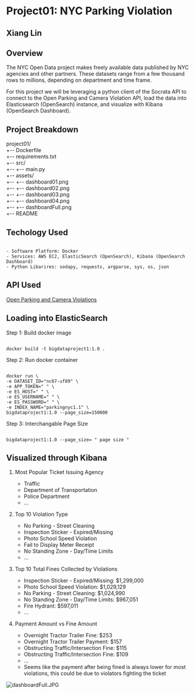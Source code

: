 # Project01: NYC Parking Violation 
## Xiang Lin

## Overview

The NYC Open Data project makes freely available data published by NYC agencies and other partners. These datasets range from a few thousand rows to millions, depending on department and time frame.

For this project we will be leveraging a python client of the Socrata API to connect to the Open Parking and Camera Violation API, load the data into Elasticsearch (OpenSearch) instance, and visualize with Kibana (OpenSearch Dashboard).

## Project Breakdown

project01/ \
+-- Dockerfile \
+-- requirements.txt \
+-- src/ \
+-- +-- main.py \
+-- assets/ \
+-- +-- dashboard01.png \
+-- +-- dashboard02.png \
+-- +-- dashboard03.png \
+-- +-- dashboard04.png \
+-- +-- dashboardFull.png \
+-- README

## Techology Used
<pre><code> 
- Software Platform: Docker
- Services: AWS EC2, ElasticSearch (OpenSearch), Kibana (OpenSearch Dashboard)
- Python Libarires: sodapy, requests, argparse, sys, os, json 
</code></pre>


## API Used

[Open Parking and Camera Violations](https://dev.socrata.com/foundry/data.cityofnewyork.us/nc67-uf89)

## Loading into ElasticSearch

Step 1: Build docker image

<pre><code> 
docker build -t bigdataproject1:1.0 .
</code></pre>

Step 2: Run docker container

<pre><code>
docker run \
-e DATASET_ID="nc67-uf89" \
-e APP_TOKEN=" " \
-e ES_HOST=" " \
-e ES_USERNAME=" " \
-e ES_PASSWORD=" " \
-e INDEX_NAME="parkingnyc1.1" \
bigdataproject1:1.0 --page_size=150000
</code></pre>

Step 3: Interchangable Page Size

<pre><code>
bigdataproject1:1.0 --page_size= " page size "
</code></pre>

## Visualized through Kibana 

1. Most Popular Ticket Issuing Agency
    - Traffic
    - Department of Transportation
    - Police Department
    - ...
    
2. Top 10 Violation Type
    - No Parking - Street Cleaning
    - Inspection Sticker - Expired/Missing
    - Photo School Speed Violation
    - Fail to Display Meter Receipt
    - No Standing Zone - Day/Time Limits
    - ...
    
3. Top 10 Total Fines Collected by Violations
    - Inspection Sticker - Expired/Missing: \$1,299,000
    - Photo School Speed Violation: \$1,029,129
    - No Parking - Street Cleaning: \$1,024,990
    - No Standing Zone - Day/Time Limits: \$967,051
    - Fire Hydrant: \$597,011
    - ...
    
4. Payment Amount vs Fine Amount
    - Overnight Tractor Trailer Fine: \$253
    - Overnight Tractor Trailer Payment: \$157
    - Obstructing Traffic/Intersection Fine: \$115
    - Obstructing Traffic/Intersection Fine: \$109
    - ...
    - Seems like the payment after being fined is always lower for most violations, this could be due to violators fighting the ticket

   

![dashboardFull.JPG](attachment:dashboardFull.JPG)


```python

```
